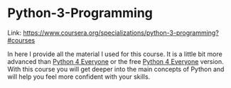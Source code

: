 # Python-3-Programming

Link: https://www.coursera.org/specializations/python-3-programming?#courses

In here I provide all the material I used for this course. It is a little bit more advanced than [Python 4 Everyone](https://www.coursera.org/specializations/python) or the free [Python 4 Everyone](https://www.py4e.com/) version.
With this course you will get deeper into the main concepts of Python and will help you feel more confident with your skills.
